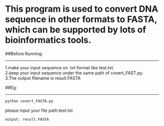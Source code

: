 **This program is used to convert DNA sequence in other formats to FASTA, which can be supported by lots of bioinformatics tools.**
===========================================

##Before Running:  
___________________

  1.make your input sequence on .txt format like test.txt.  
  2.keep your input sequence under the same path of covert_FAST.py.  
  3.The output filename is result.FASTA

##Eg:   
___________
```Bash
python covert_FASTA.py
```
please input your file path:test.txt
```Bash
output: result.FASTA
```

